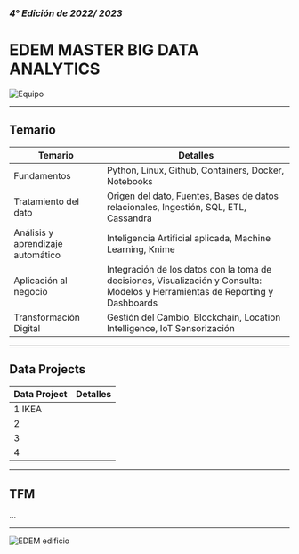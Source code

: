 ### _4° Edición de 2022/ 2023_
# EDEM MASTER BIG DATA ANALYTICS

![Equipo](https://media-exp1.licdn.com/dms/image/C4D22AQF5oK8BZfFoXA/feedshare-shrink_1280/0/1662790943129?e=1671062400&v=beta&t=aad0ifbNrbA12apVxcmM3S4Hv0RFpYD8pbQO9CmkwR0)

---

## Temario

| Temario | Detalles |
| ------ | ------ |
| Fundamentos | Python, Linux, Github, Containers, Docker, Notebooks |
| Tratamiento del dato | Origen del dato, Fuentes, Bases de datos relacionales, Ingestión, SQL, ETL, Cassandra |
| Análisis y aprendizaje automático | Inteligencia Artificial aplicada, Machine Learning, Knime |
| Aplicación al negocio | Integración de los datos con la toma de decisiones, Visualización y Consulta: Modelos y Herramientas de Reporting y Dashboards |
| Transformación Digital | Gestión del Cambio, Blockchain, Location Intelligence, IoT Sensorización |

---

## Data Projects

| Data Project | Detalles |
| ------ | ------ |
| 1 IKEA |  |
| 2 |  |
| 3 |  |
| 4 |  |

---

## TFM

...

---
![EDEM edificio](https://www.levantina.com/wp-content/uploads/2017/02/Edem-lanzadera-marina-de-empresas_portada.jpg)
